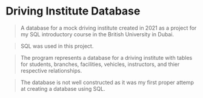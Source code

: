 # Driving Institute Database
> A database for a mock driving institute created in 2021 as a project for my SQL introductory course in the British University in Dubai.

> SQL was used in this project.

> The program represents a database for a driving institute with tables for students, branches, facilities, vehicles, instructors, and thier respective relationships.

> The database is not well constructed as it was my first proper attemp at creating a database using SQL.
